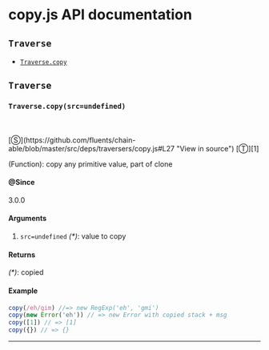 # copy.js API documentation

<!-- div class="toc-container" -->

<!-- div -->

## `Traverse`
* <a href="#Traverse-prototype-copy"  data-meta="copy src undefined"  data-call="copy src undefined"  data-category="Methods"  data-description="Function copy any primitive value part of clone"  data-name="copy"  data-member="Traverse"  data-all="meta copy src undefined call copy src undefined category Methods description Function copy any primitive value part of clone name copy member Traverse see notes todos klassProps" >`Traverse.copy`</a>

<!-- /div -->

<!-- /div -->

<!-- div class="doc-container" -->

<!-- div -->

## `Traverse`

<!-- div -->

<h3 id="Traverse-prototype-copy" data-member="Traverse" data-category="Methods" data-name="copy"><code>Traverse.copy(src=undefined)</code></h3>
<br>
<br>
[&#x24C8;](https://github.com/fluents/chain-able/blob/master/src/deps/traversers/copy.js#L27 "View in source") [&#x24C9;][1]

(Function): copy any primitive value, part of clone


#### @Since
3.0.0

#### Arguments
1. `src=undefined` *(&#42;)*: value to copy

#### Returns
*(&#42;)*: copied

#### Example
```js
copy(/eh/gim) //=> new RegExp('eh', 'gmi')
copy(new Error('eh')) // => new Error with copied stack + msg
copy([1]) // => [1]
copy({}) // => {}

```
---

<!-- /div -->

<!-- /div -->

<!-- /div -->

 [1]: #traverse "Jump back to the TOC."
